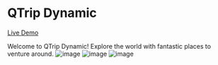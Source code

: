 # QTrip Dynamic

[Live Demo](https://qtripdynamic-h5jf4cg3s-kirans-projects-abcb66a1.vercel.app/)

Welcome to QTrip Dynamic! Explore the world with fantastic places to venture around.
![image](https://github.com/user-attachments/assets/2cfa1347-8fb2-45d2-9a83-40606fc787e2)
![image](https://github.com/user-attachments/assets/319f7ff0-95ab-4764-98e2-04f727256e8c)
![image](https://github.com/user-attachments/assets/d119d5bd-9ae4-4c80-8f62-5d4705607475)


